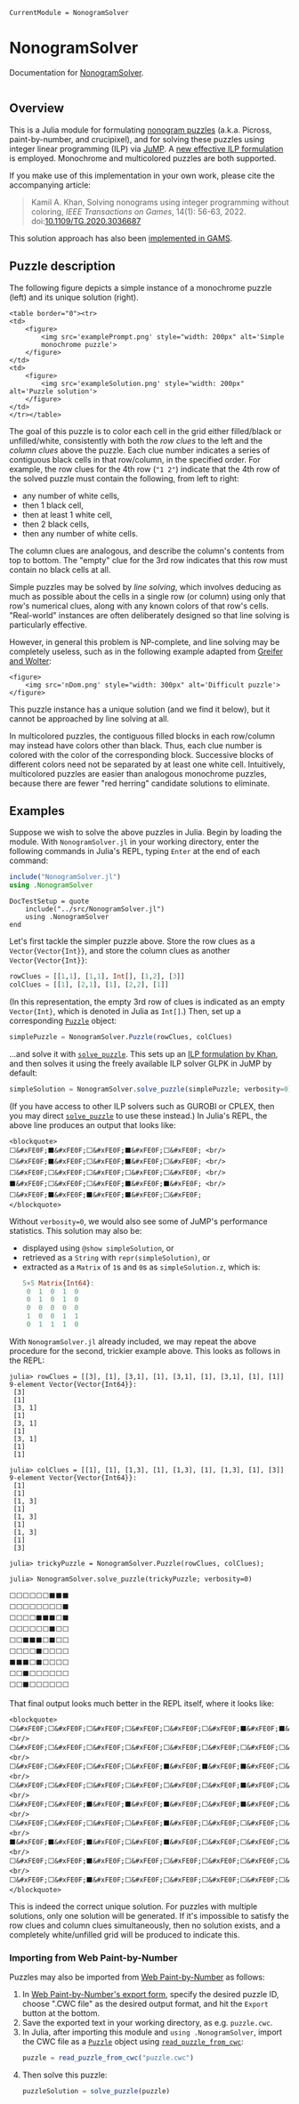```@meta
CurrentModule = NonogramSolver
```

# NonogramSolver

Documentation for [NonogramSolver](https://github.com/kamilkhanlab/NonogramSolver.jl).

```@index
```

## Overview

This is a Julia module for formulating [nonogram
puzzles](https://en.wikipedia.org/wiki/Nonogram) (a.k.a. Picross,
paint-by-number, and crucipixel), and for solving these puzzles using
integer linear programming (ILP) via
[JuMP](https://jump.dev/JuMP.jl/stable/). A [new effective ILP
formulation](https://doi.org/10.1109/TG.2020.3036687) is
employed. Monochrome and multicolored puzzles are both supported.

If you make use of this implementation in your own work, please cite
the accompanying article:

> Kamil A. Khan, Solving nonograms using integer programming without
> coloring, *IEEE Transactions on Games*, 14(1): 56-63, 2022.
> doi:[10.1109/TG.2020.3036687](https://doi.org/10.1109/TG.2020.3036687)

This solution approach has also been [implemented in
GAMS](https://github.com/kamilkhanlab/nonogram-ilp).

## Puzzle description

The following figure depicts a simple instance of a monochrome puzzle 
(left) and its unique solution (right).

```@raw html
<table border="0"><tr>
<td>
	<figure>
		<img src='examplePrompt.png' style="width: 200px" alt='Simple
		monochrome puzzle'>
	</figure>
</td>
<td>
	<figure>
		<img src='exampleSolution.png' style="width: 200px" alt='Puzzle solution'>
	</figure>
</td>
</tr></table>
```

The goal of this puzzle is to color each cell in the grid either
filled/black or unfilled/white, consistently with both
the *row clues* to the left and the *column clues* above the puzzle. Each clue
number indicates a series of contiguous black cells in that
row/column, in the specified order. For example, the row clues for the 4th row (`"1 2"`)
indicate that the 4th row of the solved puzzle must contain the
following, from left to right:

- any number of white cells,
- then 1 black cell,
- then at least 1 white cell,
- then 2 black cells,
- then any number of white cells.

The column clues are analogous, and describe the column's contents
from top to bottom. The "empty" clue for the 3rd row
indicates that this row must contain no black cells at all.

Simple puzzles may be solved by *line solving*, which involves
deducing as much as possible about the cells in a single row (or
column) using only that row's numerical clues, along with any known
colors of that row's cells. "Real-world" instances are often deliberately designed so
that line solving is particularly effective.

However, in general this problem is NP-complete, and line solving may be
completely useless, such as in the following example adapted from
[Greifer and Wolter](https://webpbn.com/survey/dom.html):

```@raw html
<figure>
	<img src='nDom.png' style="width: 300px" alt='Difficult puzzle'>
</figure>
```
This puzzle instance has a unique solution (and we find it below), but it
cannot be approached by line solving at all.

In multicolored puzzles, the contiguous filled blocks in each
row/column may instead have colors other than black. Thus, each clue
number is colored with the color of the corresponding
block. Successive blocks of different colors need not be separated by
at least one white cell. Intuitively, multicolored puzzles are easier
than analogous monochrome puzzles, because there are fewer "red
herring" candidate solutions to eliminate.

## Examples

Suppose we wish to solve the above puzzles in Julia. Begin by loading the
module. With `NonogramSolver.jl` in your working directory, enter the
following commands in Julia's REPL, typing `Enter` at the end
of each command:

```julia
include("NonogramSolver.jl")
using .NonogramSolver
```

```@meta
DocTestSetup = quote
    include("../src/NonogramSolver.jl")
	using .NonogramSolver
end
```

Let's first tackle the simpler puzzle above. Store the row clues as a
`Vector{Vector{Int}}`, and store the column clues as another
`Vector{Vector{Int}}`:

```julia
rowClues = [[1,1], [1,1], Int[], [1,2], [3]]
colClues = [[1], [2,1], [1], [2,2], [1]]
```

(In this representation, the empty 3rd row of
clues is indicated as an empty `Vector{Int}`, which is denoted in
Julia as `Int[]`.)
Then, set up a corresponding [`Puzzle`](@ref) object:

```julia
simplePuzzle = NonogramSolver.Puzzle(rowClues, colClues)
```

...and solve it with [`solve_puzzle`](@ref). This sets up an [ILP
formulation by Khan](https://doi.org/10.1109/TG.2020.3036687), and
then solves it using the freely available ILP solver
GLPK in JuMP by default:

```julia
simpleSolution = NonogramSolver.solve_puzzle(simplePuzzle; verbosity=0)
```
(If you have access to other ILP solvers such as GUROBI or CPLEX, then
you may direct [`solve_puzzle`](@ref) to use these instead.) In Julia's REPL, the
above line produces an output that looks like:

```@raw html
<blockquote>
⬜&#xFE0F;⬛&#xFE0F;⬜&#xFE0F;⬛&#xFE0F;⬜&#xFE0F; <br/>
⬜&#xFE0F;⬛&#xFE0F;⬜&#xFE0F;⬛&#xFE0F;⬜&#xFE0F; <br/>
⬜&#xFE0F;⬜&#xFE0F;⬜&#xFE0F;⬜&#xFE0F;⬜&#xFE0F; <br/>
⬛&#xFE0F;⬜&#xFE0F;⬜&#xFE0F;⬛&#xFE0F;⬛&#xFE0F; <br/>
⬜&#xFE0F;⬛&#xFE0F;⬛&#xFE0F;⬛&#xFE0F;⬜&#xFE0F;
</blockquote>
```

Without `verbosity=0`, we would also see some of JuMP's performance
statistics. This solution may also be: 

- displayed using `@show simpleSolution`, or 
- retrieved as a `String` with `repr(simpleSolution)`, or 
- extracted as a `Matrix` of `1`s and `0`s as `simpleSolution.z`, which is:
  ```julia
  5×5 Matrix{Int64}:
   0  1  0  1  0
   0  1  0  1  0
   0  0  0  0  0
   1  0  0  1  1
   0  1  1  1  0
  ```

With `NonogramSolver.jl` already included, we may repeat the above
procedure for the second, trickier example above. This looks as
follows in the REPL:
```jldoctest
julia> rowClues = [[3], [1], [3,1], [1], [3,1], [1], [3,1], [1], [1]]
9-element Vector{Vector{Int64}}:
 [3]
 [1]
 [3, 1]
 [1]
 [3, 1]
 [1]
 [3, 1]
 [1]
 [1]

julia> colClues = [[1], [1], [1,3], [1], [1,3], [1], [1,3], [1], [3]]
9-element Vector{Vector{Int64}}:
 [1]
 [1]
 [1, 3]
 [1]
 [1, 3]
 [1]
 [1, 3]
 [1]
 [3]

julia> trickyPuzzle = NonogramSolver.Puzzle(rowClues, colClues);

julia> NonogramSolver.solve_puzzle(trickyPuzzle; verbosity=0)

⬜⬜⬜⬜⬜⬜⬛⬛⬛
⬜⬜⬜⬜⬜⬜⬜⬜⬛
⬜⬜⬜⬜⬛⬛⬛⬜⬛
⬜⬜⬜⬜⬜⬜⬛⬜⬜
⬜⬜⬛⬛⬛⬜⬛⬜⬜
⬜⬜⬜⬜⬛⬜⬜⬜⬜
⬛⬛⬛⬜⬛⬜⬜⬜⬜
⬜⬜⬛⬜⬜⬜⬜⬜⬜
⬜⬜⬛⬜⬜⬜⬜⬜⬜
```

That final output looks much better in the REPL itself, where it looks like:
```@raw html
<blockquote>
⬜&#xFE0F;⬜&#xFE0F;⬜&#xFE0F;⬜&#xFE0F;⬜&#xFE0F;⬜&#xFE0F;⬛&#xFE0F;⬛&#xFE0F;⬛&#xFE0F; <br/>
⬜&#xFE0F;⬜&#xFE0F;⬜&#xFE0F;⬜&#xFE0F;⬜&#xFE0F;⬜&#xFE0F;⬜&#xFE0F;⬜&#xFE0F;⬛&#xFE0F; <br/>
⬜&#xFE0F;⬜&#xFE0F;⬜&#xFE0F;⬜&#xFE0F;⬛&#xFE0F;⬛&#xFE0F;⬛&#xFE0F;⬜&#xFE0F;⬛&#xFE0F; <br/>
⬜&#xFE0F;⬜&#xFE0F;⬜&#xFE0F;⬜&#xFE0F;⬜&#xFE0F;⬜&#xFE0F;⬛&#xFE0F;⬜&#xFE0F;⬜&#xFE0F; <br/>
⬜&#xFE0F;⬜&#xFE0F;⬛&#xFE0F;⬛&#xFE0F;⬛&#xFE0F;⬜&#xFE0F;⬛&#xFE0F;⬜&#xFE0F;⬜&#xFE0F; <br/>
⬜&#xFE0F;⬜&#xFE0F;⬜&#xFE0F;⬜&#xFE0F;⬛&#xFE0F;⬜&#xFE0F;⬜&#xFE0F;⬜&#xFE0F;⬜&#xFE0F; <br/>
⬛&#xFE0F;⬛&#xFE0F;⬛&#xFE0F;⬜&#xFE0F;⬛&#xFE0F;⬜&#xFE0F;⬜&#xFE0F;⬜&#xFE0F;⬜&#xFE0F; <br/>
⬜&#xFE0F;⬜&#xFE0F;⬛&#xFE0F;⬜&#xFE0F;⬜&#xFE0F;⬜&#xFE0F;⬜&#xFE0F;⬜&#xFE0F;⬜&#xFE0F; <br/>
⬜&#xFE0F;⬜&#xFE0F;⬛&#xFE0F;⬜&#xFE0F;⬜&#xFE0F;⬜&#xFE0F;⬜&#xFE0F;⬜&#xFE0F;⬜&#xFE0F;
</blockquote>
```

This is indeed the correct unique solution. For puzzles with multiple
solutions, only one solution will be generated. If it's impossible to
satisfy the row clues and column clues simultaneously, then no
solution exists, and a completely white/unfilled grid will be produced to
indicate this.

### Importing from Web Paint-by-Number

Puzzles may also be imported from [Web
Paint-by-Number](https://webpbn.com) as follows:

1. In [Web Paint-by-Number's export form](https://webpbn.com/export.cgi), specify the desired puzzle ID,  choose
   ".CWC file" as the desired output format, and hit the `Export`
   button at the bottom.
2. Save the exported text in your working directory, as
   e.g. `puzzle.cwc`.
3. In Julia, after importing this module and `using .NonogramSolver`, import the
   CWC file as a [`Puzzle`](@ref) object using [`read_puzzle_from_cwc`](@ref):
   ```julia
   puzzle = read_puzzle_from_cwc("puzzle.cwc")
   ```
4. Then solve this puzzle:
   ```julia
   puzzleSolution = solve_puzzle(puzzle)
   ```
